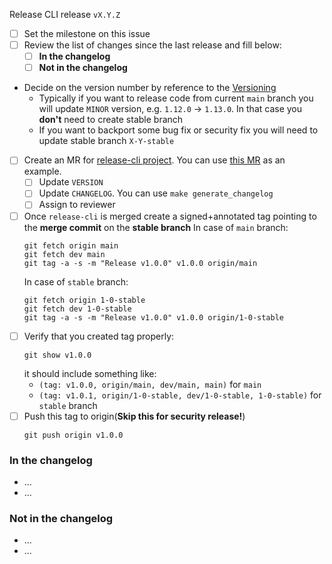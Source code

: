 Release CLI release `vX.Y.Z`

- [ ] Set the milestone on this issue
- [ ] Review the list of changes since the last release and fill below:
    - [ ] **In the changelog**
    - [ ] **Not in the changelog**
- Decide on the version number by reference to
    the [Versioning](https://gitlab.com/gitlab-org/release-cli/blob/master/PROCESS.md#versioning)
    * Typically if you want to release code from current `main` branch you will update `MINOR` version, e.g. `1.12.0` -> `1.13.0`. In that case you **don't** need to create stable branch
    * If you want to backport some bug fix or security fix you will need to update stable branch `X-Y-stable`
- [ ] Create an MR for [release-cli project](https://gitlab.com/gitlab-org/release-cli).
    You can use [this MR](https://gitlab.com/gitlab-org/release-cli/-/merge_requests/20) as an example.
    - [ ] Update `VERSION`
    - [ ] Update `CHANGELOG`. You can use `make generate_changelog`
    - [ ] Assign to reviewer
- [ ] Once `release-cli` is merged create a signed+annotated tag pointing to the **merge commit** on the **stable branch**
    In case of `main` branch:
    ```shell
    git fetch origin main
    git fetch dev main
    git tag -a -s -m "Release v1.0.0" v1.0.0 origin/main
    ```
    In case of `stable` branch:
    ```shell
    git fetch origin 1-0-stable
    git fetch dev 1-0-stable
    git tag -a -s -m "Release v1.0.0" v1.0.0 origin/1-0-stable
    ```
- [ ] Verify that you created tag properly:
    ```shell
    git show v1.0.0
    ```
    it should include something like:
    * ```(tag: v1.0.0, origin/main, dev/main, main)``` for `main`
    * ```(tag: v1.0.1, origin/1-0-stable, dev/1-0-stable, 1-0-stable)``` for `stable` branch
- [ ] Push this tag to origin(**Skip this for security release!**)
    ```shell
    git push origin v1.0.0
    ```

### In the changelog

- ...
- ...

### Not in the changelog

- ...
- ...

